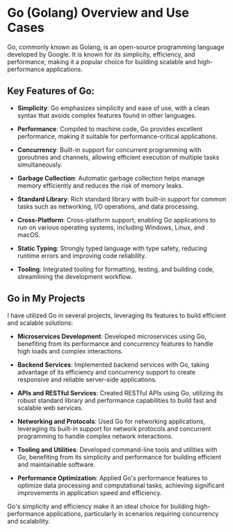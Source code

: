 # Go (Golang) Overview and Use Cases

Go, commonly known as Golang, is an open-source programming language developed by Google. It is known for its simplicity, efficiency, and performance, making it a popular choice for building scalable and high-performance applications.

## Key Features of Go:

- **Simplicity**: Go emphasizes simplicity and ease of use, with a clean syntax that avoids complex features found in other languages.

- **Performance**: Compiled to machine code, Go provides excellent performance, making it suitable for performance-critical applications.

- **Concurrency**: Built-in support for concurrent programming with goroutines and channels, allowing efficient execution of multiple tasks simultaneously.

- **Garbage Collection**: Automatic garbage collection helps manage memory efficiently and reduces the risk of memory leaks.

- **Standard Library**: Rich standard library with built-in support for common tasks such as networking, I/O operations, and data processing.

- **Cross-Platform**: Cross-platform support, enabling Go applications to run on various operating systems, including Windows, Linux, and macOS.

- **Static Typing**: Strongly typed language with type safety, reducing runtime errors and improving code reliability.

- **Tooling**: Integrated tooling for formatting, testing, and building code, streamlining the development workflow.

## Go in My Projects

I have utilized Go in several projects, leveraging its features to build efficient and scalable solutions:

- **Microservices Development**: Developed microservices using Go, benefiting from its performance and concurrency features to handle high loads and complex interactions.

- **Backend Services**: Implemented backend services with Go, taking advantage of its efficiency and concurrency support to create responsive and reliable server-side applications.

- **APIs and RESTful Services**: Created RESTful APIs using Go, utilizing its robust standard library and performance capabilities to build fast and scalable web services.

- **Networking and Protocols**: Used Go for networking applications, leveraging its built-in support for network protocols and concurrent programming to handle complex network interactions.

- **Tooling and Utilities**: Developed command-line tools and utilities with Go, benefiting from its simplicity and performance for building efficient and maintainable software.

- **Performance Optimization**: Applied Go's performance features to optimize data processing and computational tasks, achieving significant improvements in application speed and efficiency.

Go's simplicity and efficiency make it an ideal choice for building high-performance applications, particularly in scenarios requiring concurrency and scalability.